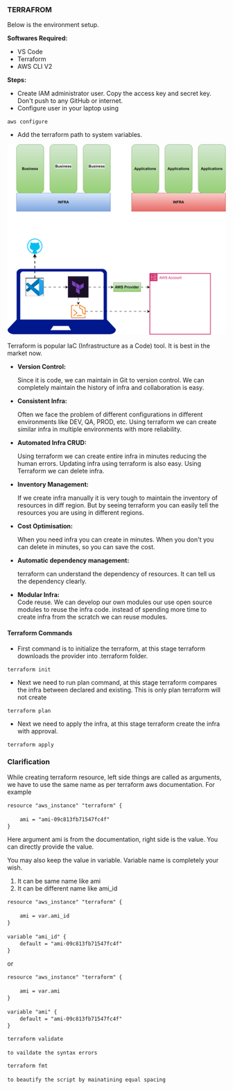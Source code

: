 ### TERRAFROM

Below is the environment setup.

**Softwares Required:**

* VS Code
* Terraform
* AWS CLI V2

**Steps:**

* Create IAM administrator user. Copy the access key and secret key. Don't push to any GitHub or internet.
* Configure user in your laptop using
```
aws configure
```
* Add the terraform path to system variables.

![alt text](terraform.svg)


Terraform is popular IaC (Infrastructure as a Code) tool. It is best in the market now.

* **Version Control:** <br />

    Since it is code, we can maintain in Git to version control. We can completely maintain the history of infra and collaboration is easy.

* **Consistent Infra:** <br />

    Often we face the problem of different configurations in different environments like DEV, QA, PROD, etc. Using terraform we can create similar infra in multiple environments with more reliability.

* **Automated Infra CRUD:** <br />

    Using terraform we can create entire infra in minutes reducing the human errors.
    Updating infra using terraform is also easy.
    Using Terraform we can delete infra.

* **Inventory Management:** <br />

    If we create infra manually it is very tough to maintain the inventory of resources in diff region. But by seeing terraform you can easily tell the resources you are using in different regions.

* **Cost Optimisation:** <br />

    When you need infra you can create in minutes. When you don't you can delete in minutes, so you can save the cost.

* **Automatic dependency management:** <br />

    terraform can understand the dependency of resources. It can tell us the dependency clearly.

* **Modular Infra:** <br />
    Code reuse. We can develop our own modules our use open source modules to reuse the infra code. instead of spending more time to create infra from the scratch we can reuse modules.

#### Terraform Commands

* First command is to initialize the terraform, at this stage terraform downloads the provider into .terraform folder.

```
terraform init
```

* Next we need to run plan command, at this stage terraform compares the infra between declared and existing. This is only plan terraform will not create

```
terraform plan
```

* Next we need to apply the infra, at this stage terraform create the infra with approval.

```
terraform apply
```

### Clarification

While creating terraform resource, left side things are called as arguments, we have to use the same name as per terraform aws documentation. For example

```
resource "aws_instance" "terraform" {

    ami = "ami-09c813fb71547fc4f"
}
```
Here argument ami is from the documentation, right side is the value. You can directly provide the value.

You may also keep the value in variable. Variable name is completely your wish.
1. It can be same name like ami
2. It can be different name like ami_id

```
resource "aws_instance" "terraform" {

    ami = var.ami_id
}

variable "ami_id" {
    default = "ami-09c813fb71547fc4f"
}
```

or

```
resource "aws_instance" "terraform" {

    ami = var.ami
}

variable "ami" {
    default = "ami-09c813fb71547fc4f"
}
```
```
terraform validate

to vaildate the syntax errors
```
```
terraform fmt

to beautify the script by mainatining equal spacing
```
